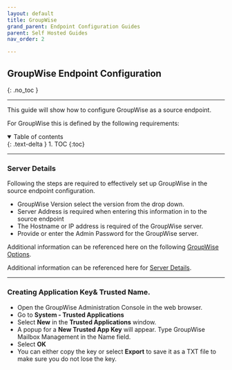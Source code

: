 ```yaml
---
layout: default
title: GroupWise
grand_parent: Endpoint Configuration Guides
parent: Self Hosted Guides
nav_order: 2

---
```


## GroupWise Endpoint Configuration
{: .no_toc }

---

This guide will show how to configure GroupWise as a source endpoint. 

For GroupWise this is defined by the following requirements:

<a name="top"></a>
<details open markdown="block">
  <summary>
    Table of contents
  </summary>
  {: .text-delta }
1. TOC
{:toc}
</details>

---

### Server Details 

Following the steps are required to effectively set up GroupWise in the source endpoint configuration. 

- GroupWise Version select the version from the drop down. 
- Server Address is required when entering this information in to the source endpoint
- The Hostname or IP address is required of the GroupWise server. 
- Provide or enter the Admin Password for the GroupWise server. 

Additional information can be referenced here on the following <a href="https://github.com/CloudM-Migrate/documentation/blob/main/Engineering-Reference/GroupWise.html"> 
GroupWise Options</a>.

Additional information can be referenced here for <a href="https://cloudm-migrate.github.io/documentation/Engineering-Reference/GroupWiseSourceAO.html">
Server Details</a>.

---
### Creating Application Key& Trusted Name. 

- Open the GroupWise Administration Console in the web browser.
- Go to **System - Trusted Applications**
- Select **New** in the **Trusted Applications** window.
- A popup for a **New Trusted App Key** will appear. Type GroupWise Mailbox Management in the Name field.
- Select **OK**
- You can either copy the key or select **Export** to save it as a TXT file to make sure you do not lose the key.

